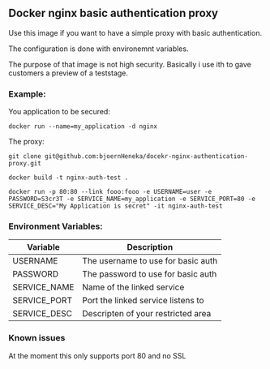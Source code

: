 ## Docker nginx basic authentication proxy

Use this image if you want to have a simple proxy with basic authentication.

The configuration is done with environemnt variables.

The purpose of that image is not high security. Basically i use ith to gave customers a preview of a teststage.

### Example:

You application to be secured:

```
docker run --name=my_application -d nginx
```

The proxy:

```
git clone git@github.com:bjoernHeneka/docekr-nginx-authentication-proxy.git
```

```
docker build -t nginx-auth-test .
```

```
docker run -p 80:80 --link fooo:fooo -e USERNAME=user -e PASSWORD=S3cr3T -e SERVICE_NAME=my_application -e SERVICE_PORT=80 -e SERVICE_DESC="My Application is secret" -it nginx-auth-test
```


### Environment Variables:

| Variable | Description |
| --- | --- |
| USERNAME | The username to use for basic auth |
| PASSWORD | The password to use for basic auth |
| SERVICE_NAME | Name of the linked service |
| SERVICE_PORT | Port the linked service listens to |
| SERVICE_DESC | Descripten of your restricted area |

### Known issues

At the moment this only supports port 80 and no SSL
